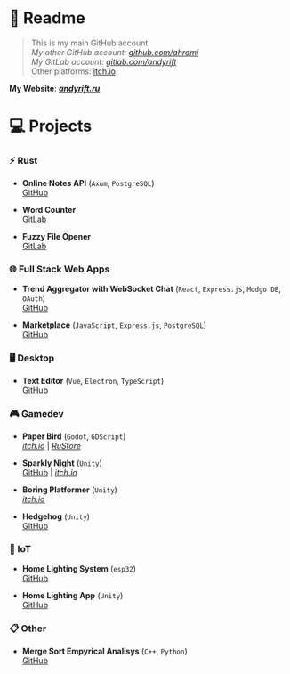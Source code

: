 # 📖 Readme

> This is my main GitHub account<br>
> _My other GitHub account: [github.com/ahrami](https://github.com/ahrami)_<br>
> _My GitLab account: [gitlab.com/andyrift](https://gitlab.com/andyrift)_<br>
> Other platforms: [itch.io](https://andyrift.itch.io)

**My Website**: [***andyrift.ru***](https://andyrift.ru)

# 💻 Projects

### ⚡ Rust

- **Online Notes API** (`Axum`, `PostgreSQL`)<br>
[GitHub](https://github.com/andyrift/rs-notes)

- **Word Counter** <br>
[GitLab](https://gitlab.com/andyrift/rs-count)

- **Fuzzy File Opener** <br>
[GitLab](https://gitlab.com/andyrift/fuzzy-open)

### 🌐 Full Stack Web Apps

- **Trend Aggregator with WebSocket Chat** (`React`, `Express.js`, `Modgo DB`, `OAuth`)<br>
[GitHub](https://github.com/andyrift/lamet)

- **Marketplace** (`JavaScript`, `Express.js`, `PostgreSQL`)<br>
[GitHub](https://github.com/andyrift/apple-sause)

### 🖥️ Desktop
- **Text Editor** (`Vue`, `Electron`, `TypeScript`)<br>
[GitHub](https://github.com/andyrift/better-text-editor)

### 🎮 Gamedev

- **Paper Bird** (`Godot`, `GDScript`)<br>
[_itch.io_](https://andyrift.itch.io/paper-bird) | [_RuStore_](https://apps.rustore.ru/app/ru.andyrift.paperbird)

- **Sparkly Night** (`Unity`)<br>
[GitHub](https://github.com/andyrift/sparkly-night) | [_itch.io_](https://andyrift.itch.io/sparkly-night)

- **Boring Platformer** (`Unity`)<br>
[_itch.io_](https://andyrift.itch.io/boring-platformer)

- **Hedgehog** (`Unity`)<br>
[GitHub](https://github.com/ahrami/hedgehog)

### 🔌 IoT
- **Home Lighting System** (`esp32`)<br>
[GitHub](https://github.com/andyrift/home-lighting-system)

- **Home Lighting App** (`Unity`)<br>
[GitHub](https://github.com/andyrift/home-lighting-app)

### 📋 Other
- **Merge Sort Empyrical Analisys** (`C++`, `Python`)<br>
[GitHub](https://github.com/andyrift/merge-sort)

